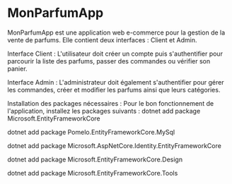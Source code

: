 # MonParfumApp
MonParfumApp est une application web e-commerce pour la gestion de la vente de parfums. Elle contient deux interfaces : Client et Admin.

Interface Client :
L'utilisateur doit créer un compte puis s'authentifier pour parcourir la liste des parfums, passer des commandes ou vérifier son panier.

Interface Admin :
L'administrateur doit également s'authentifier pour gérer les commandes, créer et modifier les parfums ainsi que leurs catégories.

Installation des packages nécessaires :
Pour le bon fonctionnement de l'application, installez les packages suivants :
  dotnet add package Microsoft.EntityFrameworkCore
  
  dotnet add package Pomelo.EntityFrameworkCore.MySql
  
  dotnet add package Microsoft.AspNetCore.Identity.EntityFrameworkCore
  
  dotnet add package Microsoft.EntityFrameworkCore.Design
  
  dotnet add package Microsoft.EntityFrameworkCore.Tools
